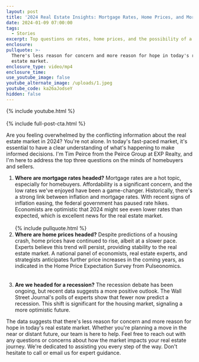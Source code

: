 ```yaml
---
layout: post
title: '2024 Real Estate Insights: Mortgage Rates, Home Prices, and More'
date: 2024-01-09 07:00:00
tags:
  - Stories
excerpt: Top questions on rates, home prices, and the possibility of a recession.
enclosure:
pullquote: >-
  There's less reason for concern and more reason for hope in today's real
  estate market.
enclosure_type: video/mp4
enclosure_time:
use_youtube_image: false
youtube_alternate_image: /uploads/1.jpeg
youtube_code: ka26aJodseY
hidden: false
---
```

{% include youtube.html %}<br><br>{% include full-post-cta.html %}

Are you feeling overwhelmed by the conflicting information about the real estate market in 2024? You're not alone. In today's fast-paced market, it's essential to have a clear understanding of what's happening to make informed decisions. I'm Tim Peirce from the Peirce Group at EXP Realty, and I'm here to address the top three questions on the minds of homebuyers and sellers.

1. **Where are mortgage rates headed?** Mortgage rates are a hot topic, especially for homebuyers. Affordability is a significant concern, and the low rates we've enjoyed have been a game-changer. Historically, there's a strong link between inflation and mortgage rates. With recent signs of inflation easing, the federal government has paused rate hikes. Economists are optimistic that 2024 might see even lower rates than expected, which is excellent news for the real estate market.<br><br>{% include pullquote.html %}<br>
2. **Where are home prices headed?** Despite predictions of a housing crash, home prices have continued to rise, albeit at a slower pace. Experts believe this trend will persist, providing stability to the real estate market. A national panel of economists, real estate experts, and strategists anticipates further price increases in the coming years, as indicated in the Home Price Expectation Survey from Pulseonomics.<br><br>​​​
3. **Are we headed for a recession?** The recession debate has been ongoing, but recent data suggests a more positive outlook. The Wall Street Journal's polls of experts show that fewer now predict a recession. This shift is significant for the housing market, signaling a more optimistic future.

The data suggests that there's less reason for concern and more reason for hope in today's real estate market. Whether you're planning a move in the near or distant future, our team is here to help. Feel free to reach out with any questions or concerns about how the market impacts your real estate journey. We're dedicated to assisting you every step of the way. Don't hesitate to call or email us for expert guidance.